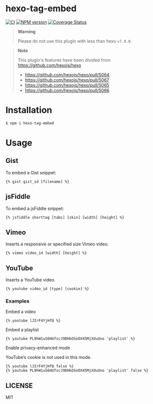 # hexo-tag-embed

[![CI](https://github.com/hexojs/hexo-tag-embed/actions/workflows/ci.yml/badge.svg?branch=master)](https://github.com/hexojs/hexo-tag-embed/actions/workflows/ci.yml)
[![NPM version](https://badge.fury.io/js/hexo-tag-embed.svg)](https://www.npmjs.com/package/hexo-tag-embed)
[![Coverage Status](https://coveralls.io/repos/github/hexojs/hexo-tag-embed/badge.svg)](https://coveralls.io/github/hexojs/hexo-tag-embed)

> **Warning**
>
> Please do not use this plugin with less than hexo `v7.0.0`.

> **Note**
>
> This plugin's features have been divided from https://github.com/hexojs/hexo
>
> - https://github.com/hexojs/hexo/pull/5064
> - https://github.com/hexojs/hexo/pull/5067
> - https://github.com/hexojs/hexo/pull/5065
> - https://github.com/hexojs/hexo/pull/5066

# Installation

```sh
$ npm i hexo-tag-embed
```

# Usage

## Gist

To embed a Gist snippet:

```ejs
{% gist gist_id [filename] %}
```

## jsFiddle

To embed a jsFiddle snippet:

```ejs
{% jsfiddle shorttag [tabs] [skin] [width] [height] %}
```

## Vimeo

Inserts a responsive or specified size Vimeo video.

```ejs
{% vimeo video_id [width] [height] %}
```

## YouTube

Inserts a YouTube video.

```ejs
{% youtube video_id [type] [cookie] %}
```

### Examples

Embed a video

```ejs
{% youtube lJIrF4YjHfQ %}
```

Embed a playlist

```ejs
{% youtube PL9hW1uS6HUfscJ9DHkOSoOX45MjXduUxo 'playlist' %}
```

Enable privacy-enhanced mode

YouTube’s cookie is not used in this mode.

```ejs
{% youtube lJIrF4YjHfQ false %}
{% youtube PL9hW1uS6HUfscJ9DHkOSoOX45MjXduUxo 'playlist' false %}
```

## LICENSE

MIT
